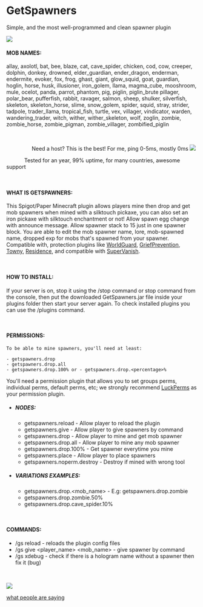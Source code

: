 # GetSpawners
Simple, and the most well-programmed and clean spawner plugin

[![](https://img.shields.io/discord/677642178083946580?color=%23768ACF&label=Discord)](https://discord.gg/U8NcPcHxW3)

#### MOB NAMES:
allay, axolotl, bat, bee, blaze, cat, cave_spider, chicken, cod, cow, creeper, dolphin, donkey, drowned, elder_guardian, ender_dragon, enderman, endermite, evoker, fox, frog, ghast, giant, glow_squid, goat, guardian, hoglin, horse, husk, illusioner, iron_golem, llama, magma_cube, mooshroom, mule, ocelot, panda, parrot, phantom, pig, piglin, piglin_brute pillager, polar_bear, pufferfish, rabbit, ravager, salmon, sheep, shulker, silverfish, skeleton, skeleton_horse, slime, snow_golem, spider, squid, stray, strider, tadpole, trader_llama, tropical_fish, turtle, vex, villager, vindicator, warden, wandering_trader, witch, wither, wither_skeleton, wolf, zoglin, zombie, zombie_horse, zombie_pigman, zombie_villager, zombified_piglin

&nbsp;

&nbsp;&nbsp;&nbsp;&nbsp;&nbsp;&nbsp;&nbsp;&nbsp;&nbsp;&nbsp;&nbsp;&nbsp;&nbsp;&nbsp;&nbsp;&nbsp; Need a host? This is the best! For me, ping 0-5ms, mostly 0ms
[![](https://cdn.apexminecrafthosting.com/img/theme/apex-hosting-mobile.png)](https://billing.apexminecrafthosting.com/aff.php?aff=2030)


&nbsp;&nbsp;&nbsp;&nbsp;&nbsp;&nbsp;&nbsp;&nbsp;&nbsp;&nbsp;&nbsp;&nbsp;Tested for an year, 99% uptime, for many countries, awesome support

&nbsp;
#### WHAT IS GETSPAWNERS:
This Spigot/Paper Minecraft plugin allows players mine then drop and get mob spawners when mined with a silktouch pickaxe, you can also set an iron pickaxe with silktouch enchantment or not!
Allow spawn egg change with announce message.
Allow spawner stack to 15 just in one spawner block.
You are able to edit the mob spawner name, lore, mob-spawned name, dropped exp for mobs that's spawned from your spawner.
Compatible with, protection plugins like [WorldGuard](https://dev.bukkit.org/projects/worldguard), [GriefPrevention](https://www.spigotmc.org/resources/griefprevention.1884/), [Towny](https://www.spigotmc.org/resources/towny-advanced.72694/), [Residence](https://www.spigotmc.org/resources/residence-1-7-10-up-to-1-16.11480/), and compatible with [SuperVanish](https://www.spigotmc.org/resources/supervanish-be-invisible.1331/).

&nbsp;
#### HOW TO INSTALL:
If your server is on, stop it using the /stop command or stop command from the console, then put the downloaded GetSpawners.jar file inside your plugins folder then start your server again. To check installed plugins you can use the /plugins command.

&nbsp;
#### PERMISSIONS:
`To be able to mine spawners, you'll need at least:`
```
- getspawners.drop
- getspawners.drop.all
- getspawners.drop.100% or - getspawners.drop.<percentage>%
```

You'll need a permission plugin that allows you to set groups perms, individual perms, default perms, etc; we strongly recommend [LuckPerms](https://www.spigotmc.org/resources/luckperms.28140/) as your permission plugin.
* ##### NODES:
    * getspawners.reload - Allow player to reload the plugin
    * getspawners.give - Allow player to give spawners by command
    * getspawners.drop - Allow player to mine and get mob spawner
    * getspawners.drop.all - Allow player to mine any mob spawner
    * getspawners.drop.100% - Get spawner everytime you mine
    * getspawners.place - Allow player to place spawners
    * getspawners.noperm.destroy - Destroy if mined with wrong tool
* ##### VARIATIONS EXAMPLES:
    * getspawners.drop.<mob_name> - E.g: getspawners.drop.zombie
    * getspawners.drop.zombie.50%
    * getspawners.drop.cave_spider.10%

&nbsp;
#### COMMANDS:
* /gs reload - reloads the plugin config files
* /gs give <player_name> <mob_name> <amount> - give spawner by command
* /gs xdebug - check if there is a hologram name without a spawner then fix it (bug)

&nbsp;

[![](https://cdn.apexminecrafthosting.com/img/theme/apex-hosting-skyscrapper.png)](https://billing.apexminecrafthosting.com/aff.php?aff=2030)

[what people are saying](https://apexminecrafthosting.com/testimonials/)
